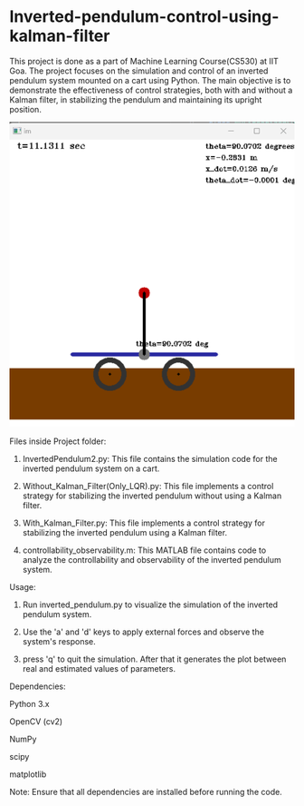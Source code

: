 
# Inverted-pendulum-control-using-kalman-filter
This project is done as a part of Machine Learning Course(CS530) at IIT Goa. The project focuses on the simulation and control of an inverted pendulum system mounted on a cart using Python. The main objective is to demonstrate the effectiveness of control strategies, both with and without a Kalman filter, in stabilizing the pendulum and maintaining its upright position.

![Image from simulation](https://github.com/ramyarshet123/Inverted-pendulum-control-using-kalman-filter/blob/main/result.png)


Files inside Project folder:

1. InvertedPendulum2.py: This file contains the simulation code for the inverted pendulum system on a cart. 

2. Without_Kalman_Filter(Only_LQR).py: This file implements a control strategy for stabilizing the inverted pendulum without using a Kalman filter. 

3. With_Kalman_Filter.py: This file implements a control strategy for stabilizing the inverted pendulum using a Kalman filter. 

4. controllability_observability.m: This MATLAB file contains code to analyze the controllability and observability of the inverted pendulum system.


Usage:

1. Run inverted_pendulum.py to visualize the simulation of the inverted pendulum system.

2. Use the 'a' and 'd' keys to apply external forces and observe the system's response.

3. press 'q' to quit the simulation. After that it generates the plot between real and estimated values of parameters.


Dependencies:

Python 3.x

OpenCV (cv2)

NumPy

scipy

matplotlib


Note: Ensure that all dependencies are installed before running the code.
